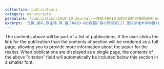 ```yaml
---
collection: publications
category: manuscripts
permalink: /publication/2019-10-Journal-一种基于RAID-6的容量扩容布局研究-number-1
excerpt: '元铸,谢平,耿生玲,等.基于RAID-6的容量扩容布局研究[J].重庆邮电大学学报(自然科学版),2019,31(05):716-721.'
---
```

The contents above will be part of a list of publications, if the user clicks the link for the publication than the contents of section will be rendered as a full page, allowing you to provide more information about the paper for the reader. When publications are displayed as a single page, the contents of the above "citation" field will automatically be included below this section in a smaller font.
